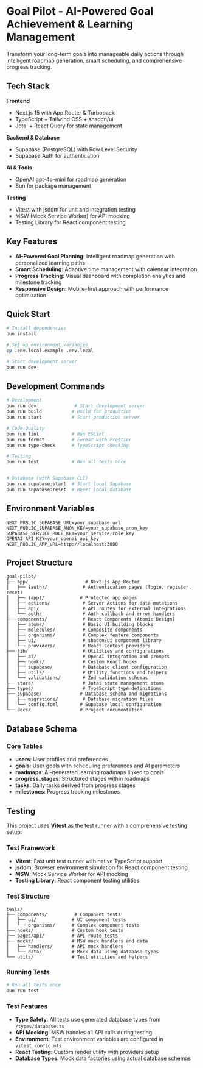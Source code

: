 # Goal Pilot - AI-Powered Goal Achievement & Learning Management

Transform your long-term goals into manageable daily actions through intelligent roadmap generation, smart scheduling, and comprehensive progress tracking.

## Tech Stack

**Frontend**

- Next.js 15 with App Router & Turbopack
- TypeScript + Tailwind CSS + shadcn/ui
- Jotai + React Query for state management

**Backend & Database**

- Supabase (PostgreSQL) with Row Level Security
- Supabase Auth for authentication

**AI & Tools**

- OpenAI gpt-4o-mini for roadmap generation
- Bun for package management

**Testing**

- Vitest with jsdom for unit and integration testing
- MSW (Mock Service Worker) for API mocking
- Testing Library for React component testing

## Key Features

- **AI-Powered Goal Planning**: Intelligent roadmap generation with personalized learning paths
- **Smart Scheduling**: Adaptive time management with calendar integration
- **Progress Tracking**: Visual dashboard with completion analytics and milestone tracking
- **Responsive Design**: Mobile-first approach with performance optimization

## Quick Start

```bash
# Install dependencies
bun install

# Set up environment variables
cp .env.local.example .env.local

# Start development server
bun run dev
```

## Development Commands

```bash
# Development
bun run dev              # Start development server
bun run build           # Build for production
bun run start           # Start production server

# Code Quality
bun run lint            # Run ESLint
bun run format          # Format with Prettier
bun run type-check      # TypeScript checking

# Testing
bun run test            # Run all tests once


# Database (with Supabase CLI)
bun run supabase:start  # Start local Supabase
bun run supabase:reset  # Reset local database
```

## Environment Variables

```env
NEXT_PUBLIC_SUPABASE_URL=your_supabase_url
NEXT_PUBLIC_SUPABASE_ANON_KEY=your_supabase_anon_key
SUPABASE_SERVICE_ROLE_KEY=your_service_role_key
OPENAI_API_KEY=your_openai_api_key
NEXT_PUBLIC_APP_URL=http://localhost:3000
```

## Project Structure

```
goal-pilot/
├── app/                     # Next.js App Router
│   ├── (auth)/             # Authentication pages (login, register, reset)
│   ├── (app)/             # Protected app pages
│   ├── actions/            # Server Actions for data mutations
│   ├── api/                # API routes for external integrations
│   └── auth/               # Auth callback and error handlers
├── components/             # React Components (Atomic Design)
│   ├── atoms/              # Basic UI building blocks
│   ├── molecules/          # Composite components
│   ├── organisms/          # Complex feature components
│   ├── ui/                 # shadcn/ui component library
│   └── providers/          # React Context providers
├── lib/                    # Utilities and configurations
│   ├── ai/                 # OpenAI integration and prompts
│   ├── hooks/              # Custom React hooks
│   ├── supabase/           # Database client configuration
│   ├── utils/              # Utility functions and helpers
│   └── validations/        # Zod validation schemas
├── store/                  # Jotai state management atoms
├── types/                  # TypeScript type definitions
├── supabase/              # Database schema and migrations
│   ├── migrations/         # Database migration files
│   └── config.toml        # Supabase local configuration
└── docs/                  # Project documentation
```

## Database Schema

### Core Tables

- **users**: User profiles and preferences
- **goals**: User goals with scheduling preferences and AI parameters
- **roadmaps**: AI-generated learning roadmaps linked to goals
- **progress_stages**: Structured stages within roadmaps
- **tasks**: Daily tasks derived from progress stages
- **milestones**: Progress tracking milestones

## Testing

This project uses **Vitest** as the test runner with a comprehensive testing setup:

### Test Framework

- **Vitest**: Fast unit test runner with native TypeScript support
- **jsdom**: Browser environment simulation for React component testing
- **MSW**: Mock Service Worker for API mocking
- **Testing Library**: React component testing utilities

### Test Structure

```
tests/
├── components/          # Component tests
│   ├── ui/             # UI component tests
│   └── organisms/      # Complex component tests
├── hooks/              # Custom hook tests
├── pages/api/          # API route tests
├── mocks/              # MSW mock handlers and data
│   ├── handlers/       # API mock handlers
│   └── data/           # Mock data using database types
└── utils/              # Test utilities and helpers
```

### Running Tests

```bash
# Run all tests once
bun run test
```

### Test Features

- **Type Safety**: All tests use generated database types from `/types/database.ts`
- **API Mocking**: MSW handles all API calls during testing
- **Environment**: Test environment variables are configured in `vitest.config.mts`
- **React Testing**: Custom render utility with providers setup
- **Database Types**: Mock data factories using actual database schemas
